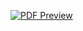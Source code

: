 [![PDF Preview](<img width="797" height="462" alt="image" src="https://github.com/user-attachments/assets/19fec610-23cd-45d4-bdfc-5454914f0e51" />)](./影像處理應用.pdf)
